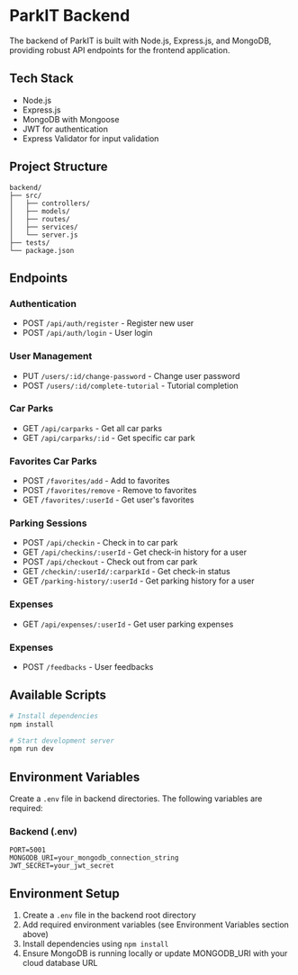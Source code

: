 # ParkIT Backend

The backend of ParkIT is built with Node.js, Express.js, and MongoDB, providing robust API endpoints for the frontend application.

## Tech Stack

- Node.js
- Express.js
- MongoDB with Mongoose
- JWT for authentication
- Express Validator for input validation

## Project Structure

```
backend/
├── src/
│   ├── controllers/
│   ├── models/
│   ├── routes/
│   ├── services/
│   └── server.js
├── tests/
└── package.json
```

## Endpoints

### Authentication

- POST `/api/auth/register` - Register new user
- POST `/api/auth/login` - User login

### User Management

- PUT `/users/:id/change-password` - Change user password
- POST `/users/:id/complete-tutorial` - Tutorial completion

### Car Parks

- GET `/api/carparks` - Get all car parks
- GET `/api/carparks/:id` - Get specific car park

### Favorites Car Parks

- POST `/favorites/add` - Add to favorites
- POST `/favorites/remove` - Remove to favorites
- GET `/favorites/:userId` - Get user's favorites

### Parking Sessions

- POST `/api/checkin` - Check in to car park
- GET `/api/checkins/:userId` - Get check-in history for a user
- POST `/api/checkout` - Check out from car park
- GET `/checkin/:userId/:carparkId` - Get check-in status
- GET `/parking-history/:userId` - Get parking history for a user

### Expenses

- GET `/api/expenses/:userId` - Get user parking expenses

### Expenses

- POST `/feedbacks` - User feedbacks

## Available Scripts

```bash
# Install dependencies
npm install

# Start development server
npm run dev

```

## Environment Variables

Create a `.env` file in backend directories. The following variables are required:

### Backend (.env)

```
PORT=5001
MONGODB_URI=your_mongodb_connection_string
JWT_SECRET=your_jwt_secret
```

## Environment Setup

1. Create a `.env` file in the backend root directory
2. Add required environment variables (see Environment Variables section above)
3. Install dependencies using `npm install`
4. Ensure MongoDB is running locally or update MONGODB_URI with your cloud database URL
